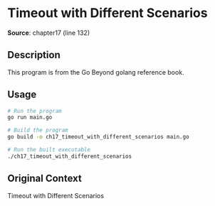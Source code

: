 # Timeout with Different Scenarios

**Source**: chapter17 (line 132)

## Description

This program is from the Go Beyond golang reference book.

## Usage

```bash
# Run the program
go run main.go

# Build the program
go build -o ch17_timeout_with_different_scenarios main.go

# Run the built executable
./ch17_timeout_with_different_scenarios
```

## Original Context

Timeout with Different Scenarios
